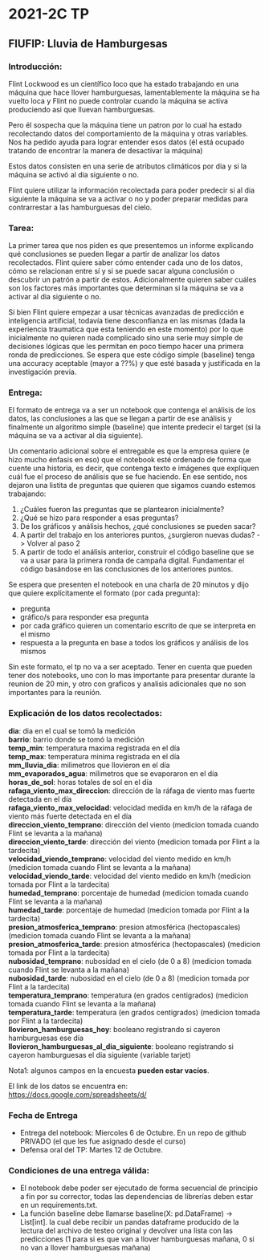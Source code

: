 # 2021-2C TP
## FIUFIP: Lluvia de Hamburgesas

### Introducción:
Flint Lockwood es un científico loco que ha estado trabajando en una máquina que hace llover hamburguesas, 
lamentablemente la máquina se ha vuelto loca y Flint no puede controlar cuando la máquina se activa
produciendo asi que lluevan hamburguesas.

Pero él sospecha que la máquina tiene un patron por lo cual ha estado recolectando datos del comportamiento
de la máquina y otras variables. Nos ha pedido ayuda para lograr entender esos datos (él está ocupado 
tratando de encontrar la manera de desactivar la máquina)

Estos datos consisten en una serie de atributos climáticos por dia y si la máquina se activó al dia siguiente o no.

Flint quiere utilizar la información recolectada para poder predecir si al dia siguiente la máquina se va a activar o no
y poder preparar medidas para contrarrestar a las hamburguesas del cielo.

### Tarea:

La primer tarea que nos piden es que presentemos un informe explicando qué conclusiones se pueden
llegar a partir de analizar los datos recolectados. Flint quiere saber cómo entender cada
uno de los datos, cómo se relacionan entre sí y si se puede sacar alguna conclusión o descubrir
un patrón a partir de estos. Adicionalmente quieren saber cuáles son los factores más importantes
que determinan si la máquina se va a activar al dia siguiente o no.


Si bien Flint quiere empezar a usar técnicas avanzadas de predicción e inteligencia artificial,
todavía tiene desconfianza en las mismas (dada la experiencia traumatica que esta teniendo en este momento) 
por lo que inicialmente no quieren nada complicado sino una serie muy simple
de decisiones lógicas que les permitan en poco tiempo hacer una primera ronda de predicciones. Se
espera que este código simple (baseline) tenga una accuracy aceptable (mayor a ??%) y que esté basada y justificada
en la investigación previa.


### Entrega:
El formato de entrega va a ser un notebook que contenga el análisis de los datos, las conclusiones a
las que se llegan a partir de ese análisis y finalmente un algoritmo simple (baseline) que intente
predecir el target (si la máquina se va a activar al dia siguiente).


Un comentario adicional sobre el entregable es que la empresa quiere (e hizo mucho énfasis en eso)
que el notebook esté ordenado de forma que cuente una historia, es decir, que contenga texto e imágenes que
expliquen cuál fue el proceso de análisis que se fue haciendo. En ese sentido, nos dejaron una listita
de preguntas que quieren que sigamos cuando estemos trabajando:
1. ¿Cuáles fueron las preguntas que se plantearon inicialmente?
2. ¿Qué se hizo para responder a esas preguntas?
3. De los gráficos y análisis hechos, ¿qué conclusiones se pueden sacar?
4. A partir del trabajo en los anteriores puntos, ¿surgieron nuevas dudas? -> Volver al paso 2
5. A partir de todo el análisis anterior, construir el código baseline que se va a usar para la
primera ronda de campaña digital. Fundamentar el código basándose en las conclusiones de los
anteriores puntos.
   
Se espera que presenten el notebook en una charla de 20 minutos y dijo que quiere explícitamente el formato
(por cada pregunta):
- pregunta
- gráfico/s para responder esa pregunta
- por cada gráfico quieren un comentario escrito de que se interpreta en el mismo
- respuesta a la pregunta en base a todos los gráficos y análisis de los mismos  

Sin este formato, el tp no va a ser aceptado.
Tener en cuenta que pueden tener dos notebooks, uno con lo mas importante para presentar durante la reunion de 20 min, 
y otro con graficos y analisis adicionales que no son importantes para la reunión.   

### Explicación de los datos recolectados:

**dia**: dia en el cual se tomó la medición  
**barrio**: barrio donde se tomó la medición  
**temp_min**: temperatura maxima registrada en el día  
**temp_max**: temperatura minima registrada en el día  
**mm_lluvia_dia**: milimetros que llovieron en el día  
**mm_evaporados_agua**: milimetros que se evaporaron en el día  
**horas_de_sol**: horas totales de sol en el día  
**rafaga_viento_max_direccion**: dirección de la ráfaga de viento mas fuerte detectada en el día  
**rafaga_viento_max_velocidad**: velocidad medida en km/h de la ráfaga de viento más fuerte detectada en el día  
**direccion_viento_temprano**: dirección del viento (medicion tomada cuando Flint se levanta a la mañana)  
**direccion_viento_tarde**: dirección del viento (medicion tomada por Flint a la tardecita)  
**velocidad_viendo_temprano**: velocidad del viento medido en km/h (medicion tomada cuando Flint se levanta a la mañana)  
**velocidad_viendo_tarde**: velocidad del viento medido en km/h (medicion tomada por Flint a la tardecita)  
**humedad_temprano**: porcentaje de humedad (medicion tomada cuando Flint se levanta a la mañana)  
**humedad_tarde**: porcentaje de humedad (medicion tomada por Flint a la tardecita)  
**presion_atmosferica_temprano**: presion atmosférica (hectopascales) (medicion tomada cuando Flint se levanta a la mañana)  
**presion_atmosferica_tarde**: presion atmosférica (hectopascales) (medicion tomada por Flint a la tardecita)  
**nubosidad_temprano**: nubosidad en el cielo (de 0 a 8) (medicion tomada cuando Flint se levanta a la mañana)  
**nubosidad_tarde**: nubosidad en el cielo (de 0 a 8) (medicion tomada por Flint a la tardecita)  
**temperatura_temprano**: temperatura (en grados centigrados) (medicion tomada cuando Flint se levanta a la mañana)  
**temperatura_tarde**: temperatura (en grados centigrados) (medicion tomada por Flint a la tardecita)  
**llovieron_hamburguesas_hoy**: booleano registrando si cayeron hamburguesas ese día  
**llovieron_hamburguesas_al_dia_siguiente**: booleano registrando si cayeron hamburguesas el dia siguiente (variable tarjet)  


Nota1: algunos campos en la encuesta **pueden estar vacíos**.   

El link de los datos se encuentra en: https://docs.google.com/spreadsheets/d/<TODO>


### Fecha de Entrega
- Entrega del notebook: Miercoles 6 de Octubre. En un repo de github PRIVADO (el que les fue asignado desde el curso)
- Defensa oral del TP: Martes 12 de Octubre.

### Condiciones de una entrega válida:
- El notebook debe poder ser ejecutado de forma secuencial de principio a fin por su corrector, todas las dependencias 
  de librerías deben estar en un requirements.txt.
- La función baseline debe llamarse baseline(X: pd.DataFrame) -> List[int].
la cual debe recibir un pandas dataframe producido de la lectura del archivo de testeo original y devolver una lista
  con las predicciones (1 para si es que van a llover hamburguesas mañana, 0 si no van a llover hamburguesas mañana)

